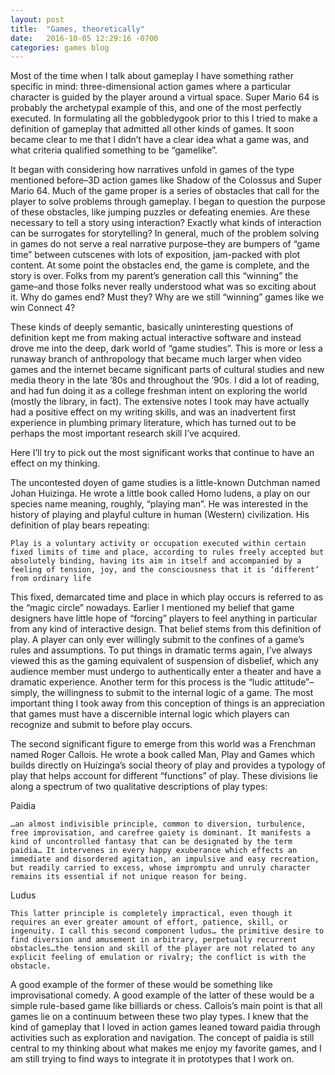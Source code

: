 ```yaml
---
layout: post
title:  "Games, theoretically"
date:   2016-10-05 12:29:16 -0700
categories: games blog
---
```


Most of the time when I talk about gameplay I have something rather specific in mind: three-dimensional action games where a particular character is guided by the player around a virtual space. Super Mario 64 is probably the archetypal  example of this, and one of the most perfectly executed. In formulating all the gobbledygook prior to this I tried to make a definition of gameplay that admitted all other kinds of games. It soon became clear to me that I didn’t have a clear idea what a game was, and what criteria qualified something to be “gamelike”.

It began with considering how narratives unfold in games of the type mentioned before–3D action games like Shadow of the Colossus and Super Mario 64. Much of the game proper is a series of obstacles that call for the player to solve problems through gameplay. I began to question the purpose of these obstacles, like jumping puzzles or defeating enemies. Are these necessary to tell a story using interaction? Exactly what kinds of interaction can be surrogates for storytelling? In general, much of the problem solving in games do not serve a real narrative purpose–they are bumpers of “game time” between cutscenes with lots of exposition, jam-packed with plot content. At some point the obstacles end, the game is complete, and the story is over. Folks from my parent’s generation call this “winning” the game–and those folks never really understood what was so exciting about it. Why do games end? Must they? Why are we still “winning” games like we win Connect 4?

These kinds of deeply semantic, basically uninteresting questions of definition kept me from making actual interactive software and instead drove me into the deep, dark world of “game studies”. This is more or less a runaway branch of anthropology that became much larger when video games and the internet became significant parts of cultural studies and new media theory in the late ’80s and throughout the ’90s. I did a lot of reading, and had fun doing it as a college freshman intent on exploring the world (mostly the library, in fact). The extensive notes I took may have actually had a positive effect on my writing skills, and was an inadvertent first experience in plumbing primary literature, which has turned out to be perhaps the most important research skill I’ve acquired.

Here I’ll try to pick out the most significant works that continue to have an effect on my thinking.

The uncontested doyen of game studies is a little-known Dutchman named Johan Huizinga. He wrote a little book called Homo ludens, a play on our species name meaning, roughly, “playing man”. He was interested in the history of playing and playful culture in human (Western) civilization. His definition of play bears repeating:

    Play is a voluntary activity or occupation executed within certain fixed limits of time and place, according to rules freely accepted but absolutely binding, having its aim in itself and accompanied by a feeling of tension, joy, and the consciousness that it is ‘different’ from ordinary life

This fixed, demarcated time and place in which play occurs is referred to as the “magic circle” nowadays. Earlier I mentioned my belief that game designers have little hope of “forcing” players to feel anything in particular from any kind of interactive design. That belief stems from this definition of play. A player can only ever willingly submit to the confines of a game’s rules and assumptions. To put things in dramatic terms again, I’ve always viewed this as the gaming equivalent of suspension of disbelief, which any audience member must undergo to authentically enter a theater and have a dramatic experience. Another term for this process is the “ludic attitude”–simply, the willingness to submit to the internal logic of a game. The most important thing I took away from this conception of things is an appreciation that games must have a discernible internal logic which players can recognize and submit to before play occurs. 

The second significant figure to emerge from this world was a Frenchman named Roger Callois. He wrote a book called Man, Play and Games which builds directly on Huizinga’s social theory of play and provides a typology of play that helps account for different “functions” of play. These divisions lie along a spectrum of two qualitative descriptions of play types:

Paidia

    …an almost indivisible principle, common to diversion, turbulence, free improvisation, and carefree gaiety is dominant. It manifests a kind of uncontrolled fantasy that can be designated by the term paidia… It intervenes in every happy exuberance which effects an immediate and disordered agitation, an impulsive and easy recreation, but readily carried to excess, whose impromptu and unruly character remains its essential if not unique reason for being.

Ludus

    This latter principle is completely impractical, even though it requires an ever greater amount of effort, patience, skill, or ingenuity. I call this second component ludus… the primitive desire to find diversion and amusement in arbitrary, perpetually recurrent obstacles…the tension and skill of the player are not related to any explicit feeling of emulation or rivalry; the conflict is with the obstacle.

A good example of the former of these would be something like improvisational comedy. A good example of the latter of these would be a simple rule-based game like billiards or chess. Callois’s main point is that all games lie on a continuum between these two play types. I knew that the kind of gameplay that I loved in action games leaned toward paidia through activities such as exploration and navigation. The concept of paidia is still central to my thinking about what makes me enjoy my favorite games, and I am still trying to find ways to integrate it in prototypes that I work on.

